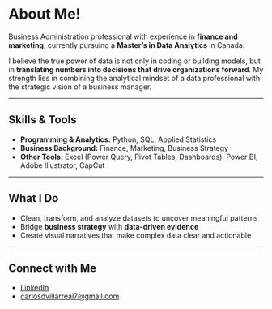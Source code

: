 # About Me!

Business Administration professional with experience in **finance and marketing**, currently pursuing a **Master’s in Data Analytics** in Canada.  

I believe the true power of data is not only in coding or building models, but in **translating numbers into decisions that drive organizations forward**. My strength lies in combining the analytical mindset of a data professional with the strategic vision of a business manager.  

---

## Skills & Tools  
- **Programming & Analytics:** Python, SQL, Applied Statistics  
- **Business Background:** Finance, Marketing, Business Strategy  
- **Other Tools:** Excel (Power Query, Pivot Tables, Dashboards), Power BI, Adobe Illustrator, CapCut  

---

## What I Do  
- Clean, transform, and analyze datasets to uncover meaningful patterns  
- Bridge **business strategy** with **data-driven evidence**  
- Create visual narratives that make complex data clear and actionable  

---

## Connect with Me  
- [LinkedIn](https://www.linkedin.com/in/carlos-villarrealc)  
- carlosdvillarreal7@gmail.com  
